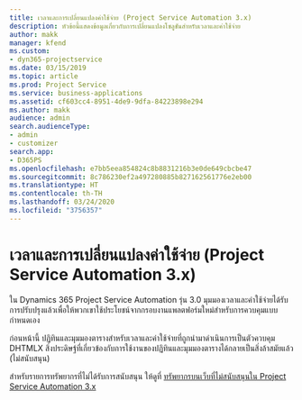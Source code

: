 ```yaml
---
title: เวลาและการเปลี่ยนแปลงค่าใช้จ่าย (Project Service Automation 3.x)
description: หัวข้อนี้แสดงข้อมูลเกี่ยวกับการเปลี่ยนแปลงโซลูชันสำหรับเวลาและค่าใช้จ่าย
author: makk
manager: kfend
ms.custom:
- dyn365-projectservice
ms.date: 03/15/2019
ms.topic: article
ms.prod: Project Service
ms.service: business-applications
ms.assetid: cf603cc4-8951-4de9-9dfa-84223898e294
ms.author: makk
audience: admin
search.audienceType:
- admin
- customizer
search.app:
- D365PS
ms.openlocfilehash: e7bb5eea854824c8b8831216b3e0de649cbcbe47
ms.sourcegitcommit: 8c786230ef2a497280885b827162561776e2eb00
ms.translationtype: HT
ms.contentlocale: th-TH
ms.lasthandoff: 03/24/2020
ms.locfileid: "3756357"
---
```

# <a name="time-and-expense-changes-project-service-automation-3x"></a>เวลาและการเปลี่ยนแปลงค่าใช้จ่าย (Project Service Automation 3.x)

ใน Dynamics 365 Project Service Automation รุ่น 3.0 มุมมองเวลาและค่าใช้จ่ายได้รับการปรับปรุงแล้วเพื่อให้พวกเขาใช้ประโยชน์จากกรอบงานแพลตฟอร์มใหม่สำหรับการควบคุมแบบกำหนดเอง

ก่อนหน้านี้ ปฏิทินและมุมมองตารางสำหรับเวลาและค่าใช้จ่ายที่ถูกนำมาดำเนินการเป็นตัวควบคุม DHTMLX สิ่งประดิษฐ์ที่เกี่ยวข้องกับการใช้งานของปฏิทินและมุมมองตารางได้กลายเป็นสิ่งล้าสมัยแล้ว (ไม่สนับสนุน)

สำหรับรายการทรัพยากรที่ไม่ได้รับการสนับสนุน ให้ดูที่ [ทรัพยากรบนเว็บที่ไม่สนับสนุนใน Project Service Automation 3.x](web-resources-deprecated-v3.x.md)
